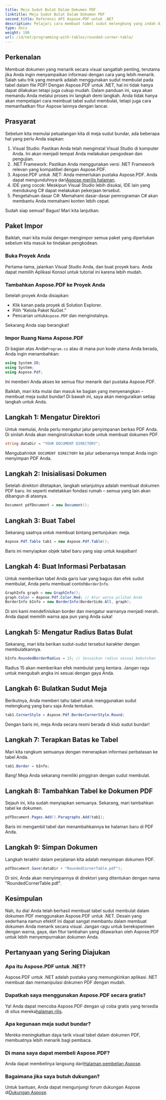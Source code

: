```yaml
---
title: Meja Sudut Bulat Dalam Dokumen PDF
linktitle: Meja Sudut Bulat Dalam Dokumen PDF
second_title: Referensi API Aspose.PDF untuk .NET
description: Pelajari cara membuat tabel sudut melengkung yang indah di dokumen PDF Anda menggunakan Aspose.PDF untuk .NET dengan panduan langkah demi langkah ini.
type: docs
weight: 190
url: /id/net/programming-with-tables/rounded-corner-table/
---
```

## Perkenalan

Membuat dokumen yang menarik secara visual sangatlah penting, terutama jika Anda ingin menyampaikan informasi dengan cara yang lebih menarik. Salah satu trik yang menarik adalah menggunakan sudut membulat pada tabel dalam file PDF! Dengan Aspose.PDF untuk .NET, hal ini tidak hanya dapat dilakukan tetapi juga cukup mudah. Dalam panduan ini, saya akan memandu Anda melalui proses ini langkah demi langkah. Anda tidak hanya akan mempelajari cara membuat tabel sudut membulat, tetapi juga cara memanfaatkan fitur Aspose lainnya dengan lancar.

## Prasyarat

Sebelum kita memulai petualangan kita di meja sudut bundar, ada beberapa hal yang perlu Anda siapkan:

1. Visual Studio: Pastikan Anda telah menginstal Visual Studio di komputer Anda. Ini akan menjadi tempat Anda melakukan pengodean dan pengujian.
2. .NET Framework: Pastikan Anda menggunakan versi .NET Framework relevan yang kompatibel dengan Aspose.PDF.
3. Aspose.PDF untuk .NET: Anda memerlukan pustaka Aspose.PDF. Anda dapat mengunduhnya dari[Aspose merilis halaman](https://releases.aspose.com/pdf/net/).
4. IDE yang cocok: Meskipun Visual Studio lebih disukai, IDE lain yang mendukung C# dapat melakukan pekerjaan tersebut.
5. Pengetahuan dasar C#: Memahami dasar-dasar pemrograman C# akan membantu Anda memahami konten lebih cepat.

Sudah siap semua? Bagus! Mari kita lanjutkan.

## Paket Impor

Baiklah, mari kita mulai dengan mengimpor semua paket yang diperlukan sebelum kita masuk ke tindakan pengkodean. 

### Buka Proyek Anda

Pertama-tama, jalankan Visual Studio Anda, dan buat proyek baru. Anda dapat memilih Aplikasi Konsol untuk tutorial ini karena lebih mudah.

### Tambahkan Aspose.PDF ke Proyek Anda

Setelah proyek Anda disiapkan:
- Klik kanan pada proyek di Solution Explorer.
- Pilih “Kelola Paket NuGet.”
-  Pencarian untuk`Aspose.PDF` dan menginstalnya.

Sekarang Anda siap berangkat!

### Impor Ruang Nama Aspose.PDF

 Di bagian atas Anda`Program.cs` atau di mana pun kode utama Anda berada, Anda ingin menambahkan:

```csharp
using System.IO;
using System;
using Aspose.Pdf;
```

Ini memberi Anda akses ke semua fitur menarik dari pustaka Aspose.PDF.

Baiklah, mari kita mulai dan masuk ke bagian yang menyenangkan - membuat meja sudut bundar! Di bawah ini, saya akan menguraikan setiap langkah untuk Anda.

## Langkah 1: Mengatur Direktori

Untuk memulai, Anda perlu mengatur jalur penyimpanan berkas PDF Anda. Di sinilah Anda akan menginstruksikan kode untuk membuat dokumen PDF.

```csharp
string dataDir = "YOUR DOCUMENT DIRECTORY";
```

 Mengubah`YOUR DOCUMENT DIRECTORY` ke jalur sebenarnya tempat Anda ingin menyimpan PDF Anda. 

## Langkah 2: Inisialisasi Dokumen

Setelah direktori ditetapkan, langkah selanjutnya adalah membuat dokumen PDF baru. Ini seperti meletakkan fondasi rumah – semua yang lain akan dibangun di atasnya.

```csharp
Document pdfDocument = new Document();
```

## Langkah 3: Buat Tabel

Sekarang saatnya untuk membuat bintang pertunjukan: meja.

```csharp
Aspose.Pdf.Table tab1 = new Aspose.Pdf.Table();
```

Baris ini menyiapkan objek tabel baru yang siap untuk keajaiban!

## Langkah 4: Buat Informasi Perbatasan

 Untuk memberikan tabel Anda garis luar yang bagus dan efek sudut membulat, Anda perlu membuat contoh`BorderInfo`.

```csharp
GraphInfo graph = new GraphInfo();
graph.Color = Aspose.Pdf.Color.Red; // Atur warna pilihan Anda
BorderInfo bInfo = new BorderInfo(BorderSide.All, graph);
```

Di sini kami mendefinisikan border dan mengatur warnanya menjadi merah. Anda dapat memilih warna apa pun yang Anda suka!

## Langkah 5: Mengatur Radius Batas Bulat

Sekarang, mari kita berikan sudut-sudut tersebut karakter dengan membulatkannya.

```csharp
bInfo.RoundedBorderRadius = 15; // Sesuaikan radius sesuai kebutuhan
```

Radius 15 akan memberikan efek membulat yang kentara. Jangan ragu untuk mengubah angka ini sesuai dengan gaya Anda.

## Langkah 6: Bulatkan Sudut Meja

Berikutnya, Anda memberi tahu tabel untuk menggunakan sudut melengkung yang baru saja Anda tentukan.

```csharp
tab1.CornerStyle = Aspose.Pdf.BorderCornerStyle.Round;
```

Dengan baris ini, meja Anda secara resmi berada di klub sudut bundar!

## Langkah 7: Terapkan Batas ke Tabel

Mari kita rangkum semuanya dengan menerapkan informasi perbatasan ke tabel Anda.

```csharp
tab1.Border = bInfo;
```

Bang! Meja Anda sekarang memiliki pinggiran dengan sudut membulat.

## Langkah 8: Tambahkan Tabel ke Dokumen PDF

Sejauh ini, kita sudah menyiapkan semuanya. Sekarang, mari tambahkan tabel ke dokumen.

```csharp
pdfDocument.Pages.Add().Paragraphs.Add(tab1);
```

Baris ini mengambil tabel dan menambahkannya ke halaman baru di PDF Anda. 

## Langkah 9: Simpan Dokumen

Langkah terakhir dalam perjalanan kita adalah menyimpan dokumen PDF. 

```csharp
pdfDocument.Save(dataDir + "RoundedCornerTable.pdf");
```

Di sini, Anda akan menyimpannya di direktori yang ditentukan dengan nama "RoundedCornerTable.pdf".

## Kesimpulan

Nah, itu dia! Anda telah berhasil membuat tabel sudut membulat dalam dokumen PDF menggunakan Aspose.PDF untuk .NET. Desain yang sederhana namun efektif ini dapat sangat membantu dalam membuat dokumen Anda menarik secara visual. Jangan ragu untuk bereksperimen dengan warna, gaya, dan fitur tambahan yang ditawarkan oleh Aspose.PDF untuk lebih menyempurnakan dokumen Anda.

## Pertanyaan yang Sering Diajukan

### Apa itu Aspose.PDF untuk .NET?
Aspose.PDF untuk .NET adalah pustaka yang memungkinkan aplikasi .NET membuat dan memanipulasi dokumen PDF dengan mudah.

### Dapatkah saya menggunakan Aspose.PDF secara gratis?
 Ya! Anda dapat mencoba Aspose.PDF dengan uji coba gratis yang tersedia di situs mereka[halaman rilis](https://releases.aspose.com/).

### Apa kegunaan meja sudut bundar?
Mereka meningkatkan daya tarik visual tabel dalam dokumen PDF, membuatnya lebih menarik bagi pembaca.

### Di mana saya dapat membeli Aspose.PDF?
 Anda dapat membelinya langsung dari[Halaman pembelian Aspose](https://purchase.aspose.com/buy).

### Bagaimana jika saya butuh dukungan?
 Untuk bantuan, Anda dapat mengunjungi forum dukungan Aspose di[Dukungan Aspose](https://forum.aspose.com/c/pdf/10).